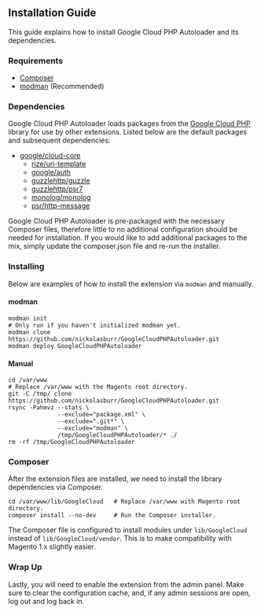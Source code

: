 ## Installation Guide

This guide explains how to install Google Cloud PHP Autoloader and its dependencies.

### Requirements

+ [Composer](https://getcomposer.org)
+ [modman](https://github.com/colinmollenhour/modman) (Recommended)

### Dependencies

Google Cloud PHP Autoloader loads packages from the [Google Cloud PHP](https://googlecloudplatform.github.io/google-cloud-php) library for use by other extensions.
Listed below are the default packages and subsequent dependencies:

+ [google/cloud-core](https://packagist.org/packages/google/cloud-core)
    - [rize/uri-template](https://packagist.org/packages/rize/uri-template)
    - [google/auth](https://packagist.org/packages/google/auth)
    - [guzzlehttp/guzzle](https://packagist.org/packages/guzzlehttp/guzzle)
    - [guzzlehttp/psr7](https://packagist.org/packages/guzzlehttp/psr7)
    - [monolog/monolog](https://packagist.org/packages/monolog/monolog)
    - [psr/http-message](https://packagist.org/packages/psr/http-message)

Google Cloud PHP Autoloader is pre-packaged with the necessary Composer files, therefore little to no additional configuration should be needed for installation.
If you would like to add additional packages to the mix, simply update the composer.json file and re-run the installer.

### Installing

Below are examples of how to install the extension via `modman` and manually.

#### modman

```
modman init                                                                         # Only run if you haven't initialized modman yet.
modman clone https://github.com/nickolasburr/GoogleCloudPHPAutoloader.git
modman deploy GoogleCloudPHPAutoloader
```

#### Manual

```
cd /var/www                                                                         # Replace /var/www with the Magento root directory.
git -C /tmp/ clone https://github.com/nickolasburr/GoogleCloudPHPAutoloader.git
rsync -Pahmvz --stats \
              --exclude="package.xml" \
              --exclude=".git*" \
              --exclude="modman" \
              /tmp/GoogleCloudPHPAutoloader/* ./
rm -rf /tmp/GoogleCloudPHPAutoloader
```

### Composer

After the extension files are installed, we need to install the library dependencies via Composer.

```
cd /var/www/lib/GoogleCloud   # Replace /var/www with Magento root directory.
composer install --no-dev     # Run the Composer installer.
```

The Composer file is configured to install modules under `lib/GoogleCloud` instead of `lib/GoogleCloud/vendor`. This is to make compatibility with Magento 1.x slightly easier.

### Wrap Up

Lastly, you will need to enable the extension from the admin panel. Make sure to clear the configuration cache, and, if any admin sessions are open, log out and log back in.
